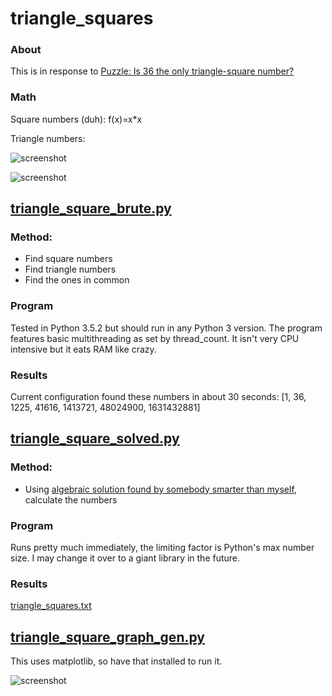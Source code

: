 # triangle_squares

### About
This is in response to [Puzzle: Is 36 the only triangle-square number?](https://www.youtube.com/watch?v=Gh8h8MJFFdI)

### Math
Square numbers (duh):
f(x)=x*x

Triangle numbers:

![screenshot](https://upload.wikimedia.org/wikipedia/commons/thumb/1/1c/First_six_triangular_numbers.svg/220px-First_six_triangular_numbers.svg.png)

![screenshot](https://wikimedia.org/api/rest_v1/media/math/render/svg/25483dd341ee5ef3b10a6594c60d7366d4dffe8b)

## [triangle_square_brute.py](https://github.com/jsheradin/triangle_squares/blob/master/triangle_square_brute.py)

### Method:
* Find square numbers
* Find triangle numbers
* Find the ones in common

### Program
Tested in Python 3.5.2 but should run in any Python 3 version. The program features basic multithreading as set by thread_count. It isn't very CPU intensive but it eats RAM like crazy.

### Results
Current configuration found these numbers in about 30 seconds:
[1, 36, 1225, 41616, 1413721, 48024900, 1631432881]

## [triangle_square_solved.py](https://github.com/jsheradin/triangle_squares/blob/master/triangle_square_solved.py)

### Method:
* Using [algebraic solution found by somebody smarter than myself](https://oeis.org/A001110), calculate the numbers

### Program
Runs pretty much immediately, the limiting factor is Python's max number size. I may change it over to a giant library in the future.

### Results
[triangle_squares.txt](https://github.com/jsheradin/triangle_squares/blob/master/triangle_squares.txt)

## [triangle_square_graph_gen.py](https://github.com/jsheradin/triangle_squares/blob/master/triangle_square_graph_gen.py)
This uses matplotlib, so have that installed to run it.

![screenshot](https://github.com/jsheradin/triangle_squares/blob/master/triangle_squares_graph.png?raw=true)
